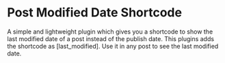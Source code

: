 # Post Modified Date Shortcode
A simple and lightweight plugin which gives you a shortcode to show the last modified date of a post instead of the publish date. This plugins adds the shortcode as [last_modified]. Use it in any post to see the last modified date.
